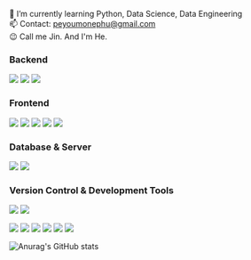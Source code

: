 
<!--
- 🔭 I’m currently working on ...-->

🌱 I’m currently learning Python, Data Science, Data Engineering  
📫 Contact: peyoumonephu@gmail.com  
😉 Call me Jin. And I'm He.

<!--
- 👯 I’m looking to collaborate on ...
- 🤔 I’m looking for help with ...
- ⚡ Fun fact: ... -->


<div>
<div>

### Backend
<a target="_blank"><img src="https://img.shields.io/badge/Python-3776AB?style=flat-square&logo=Python&logoColor=white"/></a>
<a target="_blank"><img src="https://img.shields.io/badge/JAVA-007396?style=flat-square&logo=--&logoColor=white"/></a>
<a target="_blank"><img src="https://img.shields.io/badge/C++-00599C?style=flat-square&logo=cplusplus&logoColor=white"/></a>
</div>

<div>

### Frontend
<a target="_blank"><img src="https://img.shields.io/badge/JavaScript-F7DF1E?style=flat-square&logo=javascript&logoColor=black"/></a>
<a target="_blank"><img src="https://img.shields.io/badge/Node.js-339933?style=flat-square&logo=nodedotjs&logoColor=white"/></a>
<a target="_blank"><img src="https://img.shields.io/badge/React-61DAFB?style=flat-square&logo=react&logoColor=black"/></a>
<a target="_blank"><img src="https://img.shields.io/badge/HTML5-E34F26?style=flat-square&logo=html5&logoColor=white"/></a>
<a target="_blank"><img src="https://img.shields.io/badge/CSS3-1572B6?style=flat-square&logo=css3&logoColor=white"/></a>
</div>

<div>

### Database & Server
<a target="_blank"><img src="https://img.shields.io/badge/MySQL-4479A1?style=flat-square&logo=mysql&logoColor=white"/></a>
<a target="_blank"><img src="https://img.shields.io/badge/Apache Hadoop-66CCFF?style=flat-square&logo=apachehadoop&logoColor=black"/></a>
</div>

<div>

### Version Control & Development Tools 
<a target="_blank"><img src="https://img.shields.io/badge/Git-F05032?style=flat-square&logo=git&logoColor=white"/></a>
<a target="_blank"><img src="https://img.shields.io/badge/GitHub-181717?style=flat-square&logo=github&logoColor=white"/></a>

<a target="_blank"><img src="https://img.shields.io/badge/IntelliJ IDEA-000000?style=flat-square&logo=intellijidea&logoColor=white"/></a>
<a target="_blank"><img src="https://img.shields.io/badge/VS Code-007ACC?style=flat-square&logo=visualstudiocode&logoColor=white"/></a>
<a target="_blank"><img src="https://img.shields.io/badge/Visual Studio-5C2D91?style=flat-square&logo=visualstudio&logoColor=white"/></a>
<a target="_blank"><img src="https://img.shields.io/badge/PyCharm-000000?style=flat-square&logo=pycharm&logoColor=white"/></a>
<a target="_blank"><img src="https://img.shields.io/badge/Anaconda-44A833?style=flat-square&logo=anaconda&logoColor=white"/></a>
<a target="_blank"><img src="https://img.shields.io/badge/Eclipse IDE-2C2255?style=flat-square&logo=eclipseide&logoColor=white"/></a>
</div>
</div>

<div>

![Anurag's GitHub stats](https://github-readme-stats.vercel.app/api?username=chickengak&show_icons=true&theme=shadow_blue)
</div>






